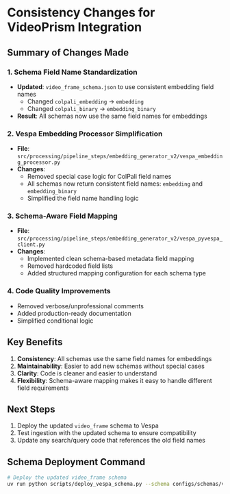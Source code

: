 # Consistency Changes for VideoPrism Integration

## Summary of Changes Made

### 1. Schema Field Name Standardization
- **Updated**: `video_frame_schema.json` to use consistent embedding field names
  - Changed `colpali_embedding` → `embedding`
  - Changed `colpali_binary` → `embedding_binary`
- **Result**: All schemas now use the same field names for embeddings

### 2. Vespa Embedding Processor Simplification
- **File**: `src/processing/pipeline_steps/embedding_generator_v2/vespa_embedding_processor.py`
- **Changes**:
  - Removed special case logic for ColPali field names
  - All schemas now return consistent field names: `embedding` and `embedding_binary`
  - Simplified the field name handling logic

### 3. Schema-Aware Field Mapping
- **File**: `src/processing/pipeline_steps/embedding_generator_v2/vespa_pyvespa_client.py`
- **Changes**:
  - Implemented clean schema-based metadata field mapping
  - Removed hardcoded field lists
  - Added structured mapping configuration for each schema type

### 4. Code Quality Improvements
- Removed verbose/unprofessional comments
- Added production-ready documentation
- Simplified conditional logic

## Key Benefits

1. **Consistency**: All schemas use the same field names for embeddings
2. **Maintainability**: Easier to add new schemas without special cases
3. **Clarity**: Code is cleaner and easier to understand
4. **Flexibility**: Schema-aware mapping makes it easy to handle different field requirements

## Next Steps

1. Deploy the updated `video_frame` schema to Vespa
2. Test ingestion with the updated schema to ensure compatibility
3. Update any search/query code that references the old field names

## Schema Deployment Command

```bash
# Deploy the updated video_frame schema
uv run python scripts/deploy_vespa_schema.py --schema configs/schemas/video_frame_schema.json --allow-field-type-change
```
